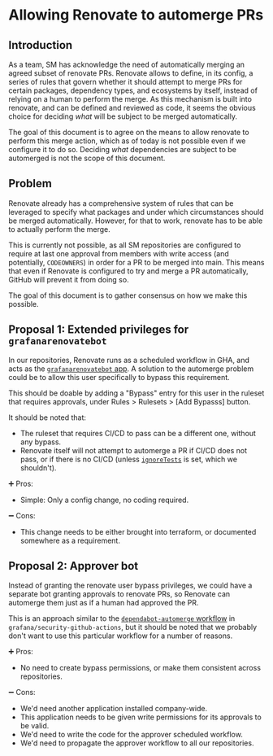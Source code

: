 # Allowing Renovate to automerge PRs

## Introduction

As a team, SM has acknowledge the need of automatically merging an agreed subset of renovate PRs. Renovate allows to define, in its config, a series of rules that govern whether it should attempt to merge PRs for certain packages, dependency types, and ecosystems by itself, instead of relying on a human to perform the merge. As this mechanism is built into renovate, and can be defined and reviewed as code, it seems the obvious choice for deciding _what_ will be subject to be merged automatically.

The goal of this document is to agree on the means to allow renovate to perform this merge action, which as of today is not possible even if we configure it to do so. Deciding _what_ dependencies are subject to be automerged is not the scope of this document.

## Problem

Renovate already has a comprehensive system of rules that can be leveraged to specify what packages and under which circumstances should be merged automatically. However, for that to work, renovate has to be able to actually perform the merge.

This is currently not possible, as all SM repositories are configured to require at last one approval from members with write access (and potentially, `CODEOWNERS`) in order for a PR to be merged into main. This means that even if Renovate is configured to try and merge a PR automatically, GitHub will prevent it from doing so.

The goal of this document is to gather consensus on how we make this possible.

## Proposal 1: Extended privileges for `grafanarenovatebot`

In our repositories, Renovate runs as a scheduled workflow in GHA, and acts as the [`grafanarenovatebot` app](https://github.com/apps/grafanarenovatebot). A solution to the automerge problem could be to allow this user specifically to bypass this requirement.

This should be doable by adding a "Bypass" entry for this user in the ruleset that requires approvals, under Rules > Rulesets > [Add Bypasss] button.

It should be noted that:
- The ruleset that requires CI/CD to pass can be a different one, without any bypass.
- Renovate itself will not attempt to automerge a PR if CI/CD does not pass, or if there is no CI/CD (unless [`ignoreTests`](https://docs.renovatebot.com/configuration-options/#ignoretests) is set, which we shouldn't).

➕ Pros:
- Simple: Only a config change, no coding required.

➖ Cons:
- This change needs to be either brought into terraform, or documented somewhere as a requirement.

## Proposal 2: Approver bot

Instead of granting the renovate user bypass privileges, we could have a separate bot granting approvals to renovate PRs, so Renovate can automerge them just as if a human had approved the PR.

This is an approach similar to the [`dependabot-automerge` workflow](https://github.com/grafana/security-github-actions/blob/main/.github/workflows/dependabot-automerge.yaml) in `grafana/security-github-actions`, but it should be noted that we probably don't want to use this particular workflow for a number of reasons.

➕ Pros:
- No need to create bypass permissions, or make them consistent across repositories.

➖ Cons:
- We'd need another application installed company-wide.
- This application needs to be given write permissions for its approvals to be valid.
- We'd need to write the code for the approver scheduled workflow.
- We'd need to propagate the approver workflow to all our repositories.
